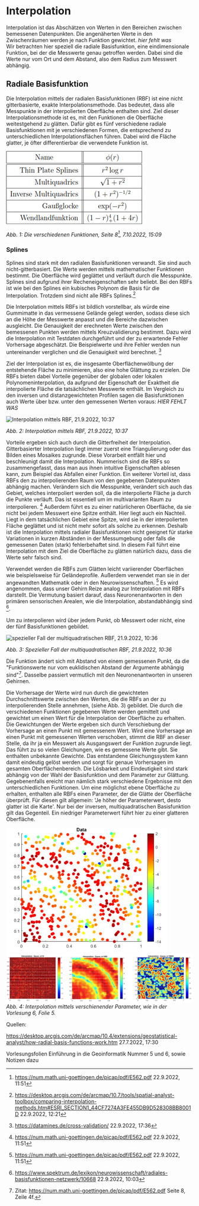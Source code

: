 # Interpolation
Interpolation ist das Abschätzen von Werten in den Bereichen zwischen bemessenen Datenpunkten. Die angenäherten Werte in den Zwischenräumen werden je nach Funktion gewichtet.
*hier fehlt was*  
Wir betrachten hier speziell die radiale Basisfunktion, eine eindimensionale Funktion, bei der die Messwerte genau getroffen werden. Dabei sind die Werte nur vom Ort und dem Abstand, also dem Radius zum Messwert abhängig.

## Radiale Basisfunktion

Die Interpolation mittels der radialen Basisfunktionen (RBF) ist eine nicht gitterbasierte, exakte Interpolationsmethode. Das bedeutet, dass alle Messpunkte in der interpolierten Oberfläche enthalten sind. Ziel dieser Interpolationsmethode ist es, mit den Funktionen die Oberfläche weitestgehend zu glätten. Dafür gibt es fünf verschiedene radiale Basisfunktionen mit je verschiedenen Formen, die entsprechend zu unterschiedlichen Interpolationsflächen führen. Dabei wird die Fläche glatter, je öfter differentierbar die verwendete Funktion ist.

![Die verschiedenen Funktionen, Seite 8, 7.10.2022, 15:09](Formeln.jpg)

*Abb. 1: Die verschiedenen Funktionen, Seite 8[^1], 7.10.2022, 15:09*

### Splines

Splines sind stark mit den radialen Basisfunktionen verwandt. Sie sind auch nicht-gitterbasiert. Die Werte werden mittels mathematischer Funktionen bestimmt. Die Oberfläche wird geglättet und verläuft durch die Messpunkte. Splines sind aufgrund ihrer Recheneigenschaften sehr beliebt. Bei den RBFs ist wie bei den Splines ein kubisches Polynom die Basis für die Interpolation. Trotzdem sind nicht alle RBFs Splines.[^2]

Die Interpolation mittels RBFs ist bildlich vorstellbar, als würde eine Gummimatte in das vermessene Gelände gelegt werden, sodass diese sich an die Höhe der Messwerte anpasst und die Bereiche dazwischen ausgleicht. Die Genauigkeit der erechneten Werte zwischen den bemessenen Punkten werden mittels Kreuzvalidierung bestimmt. Dazu wird die Interpolation mit Testdaten durchgeführt und der zu erwartende Fehler Vorhersage abgeschätzt. Die Beispielwerte und ihre Fehler werden nun untereinander verglichen und die Genauigkeit wird berechnet. [^3]

Ziel der Interpolation ist es, die insgesamte Oberflächenwölbung der entstehende Fläche zu minimieren, also eine hohe Glättung zu erzielen.
Die RBFs bieten dabei Vorteile gegenüber der globalen oder lokalen Polynomeninterpolation, da aufgrund der Eigenschaft der Exaktheit die interpolierte Fläche die tatsächlichen Messwerte enthält. Im Vergleich zu den inversen und distanzgewichteten Profilen sagen die Basisfunktionen auch Werte über bzw. unter den gemessenen Werten voraus: *HIER FEHLT WAS*

![Interpolation mittels RBF, 21.9.2022, 10:37](https://desktop.arcgis.com/de/arcmap/10.4/extensions/geostatistical-analyst/GUID-8027C5DF-191E-4EF4-9BD7-AE8DA7A1BBFC-web.gif)

*Abb. 2: Interpolation mittels RBF, 21.9.2022, 10:37*

Vorteile ergeben sich auch durch die Gitterfreiheit der Interpolation. Gitterbasierter Interpolation liegt immer zuerst eine Triangulierung oder das Bilden eines Mosaikes zugrunde. Diese Vorarbeit entfällt hier und beschleunigt damit die Interpolation. Nummerisch sind die RBFs so zusammengefasst, dass man aus ihnen intuitive Eigenschaften ablesen kann, zum Beispiel das Abfallen einer Funktion.
Ein weiterer Vorteil ist, dass RBFs den zu interpolierenden Raum von den gegebenen Datenpunkten abhängig machen. Verändern sich die Messpunkte, verändert sich auch das Gebiet, welches interpoliert werden soll, da die interpolierte Fläche ja durch die Punkte verläuft. Das ist essentiell um im multivarianten Raum zu interpolieren. [^1]
Außerdem führt es zu einer natürlicheren Oberfläche, da sie nicht bei jedem Messwert eine Spitze enthält. Hier liegt auch ein Nachteil. Liegt in dem tatsächlichen Gebiet eine Spitze, wird sie in der interpolierten Fläche geglättet und ist nicht mehr sofort als solche zu erkennen. Deshalb ist die Interpolation mittels radialer Basisfunktionen nicht geeignet für starke Variationen in kurzen Abständen in der Messumgebung oder falls die gemessenen Daten (stark) fehlerbehaftet sind. In diesem Fall führt eine Interpolation mit dem Ziel die Oberfläche zu glätten natürlich dazu, dass die Werte sehr falsch sind.

Verwendet werden die RBFs zum Glätten leicht variierender Oberflächen wie beispielsweise für Geländeprofile. Außerdem verwendet man sie in der angewandten Mathematik oder in den Neurowissenschaften. [^1] Es wird angenommen, dass unser Gehirn Reize analog zur Interpolation mit RBFs darstellt. Die Vermutung basiert darauf, dass Neuronenantworten in den primären sensorischen Arealen, wie die Interpolation, abstandabhängig sind [^4].

Um zu interpolieren wird über jedem Punkt, ob Messwert oder nicht, eine der fünf Basisfunktionen gebildet.

![spezieller Fall der multiquadratischen RBF, 21.9.2022, 10:36](https://pro.arcgis.com/de/pro-app/latest/help/analysis/geostatistical-analyst/GUID-55B030C7-1DF2-40FC-A2E3-7BA4B569938F-web.png)

*Abb. 3: Spezieller Fall der multiquadratischen RBF, 21.9.2022, 10:36*

Die Funktion ändert sich mit Abstand von einem gemessenen Punkt, da die "Funktionswerte nur vom euklidischen Abstand der Argumente abhängig sind"[^5].
Dasselbe passiert vermutlich mit den Neuronenantworten in unseren Gehirnen.

Die Vorhersage der Werte wird nun durch die gewichteten Durchschnittswerte zwischen den Werten, die die RBFs an der zu interpolierenden Stelle annehmen, (siehe Abb. 3) gebildet. Die durch die verschiedenen Funktionen gegebenen Werte werden gemittelt und gewichtet um einen Wert für die Interpolation der Oberfläche zu erhalten.
Die Gewichtungen der Werte ergeben sich durch Verschiebung der Vorhersage an einen Punkt mit gemessenem Wert. Wird eine Vorhersage an einen Punkt mit gemessenen Werten verschoben, stimmt die RBF an dieser Stelle, da ihr ja ein Messwert als Ausgangswert der Funktion zugrunde liegt. Das führt zu so vielen Gleichungen, wie es gemessene Werte gibt. Sie enthalten unbekannte Gewichte. Das entstandene Gleichungssystem kann damit eindeutig gelöst werden und sorgt für genaue Vorhersagen im gesamten Oberflächenbereich. Die Lösbarkeit und Eindeutigkeit sind stark abhängig von der Wahl der Basisfunktion und dem Parameter zur Glättung. Gegebenenfalls ereicht man nämlich stark verschiedene Ergebnisse mit den unterschiedlichen Funktionen.
Um eine möglichst ebene Oberfläche zu erhalten, enthalten alle RBFs einen Parameter, der die Glätte der Oberfläche überprüft. Für diesen gilt allgemein: 'Je höher der Parameterwert, desto glatter ist die Karte'. Nur bei der inversen, multiquadratischen Basisfunktion gilt das Gegenteil. Ein niedriger Parameterwert führt hier zu einer glatteren Oberfläche.

![Interpolation mit verschiedenen Parameterwerten, Vorlesungsfolie 6, Seite 5](Bild1.jpg)
![Int. mit versch. Param.](Bild2.jpg)
*Abb. 4: Interpolation mittels verschienender Parameter, wie in der Vorlesung 6, Folie 5.*

[^1]: https://num.math.uni-goettingen.de/picap/pdf/E562.pdf 22.9.2022, 11:51

[^2]: https://desktop.arcgis.com/de/arcmap/10.7/tools/spatial-analyst-toolbox/comparing-interpolation-methods.htm#ESRI_SECTION1_44CF7274A3FE455DB9D528308BB8001D 22.9.2022, 12:21

[^3]: https://datamines.de/cross-validation/ 22.9.2022, 17:36

[^4]: https://www.spektrum.de/lexikon/neurowissenschaft/radiales-basisfunktionen-netzwerk/10668 22.9.2022, 10:03

[^5]: Zitat: https://num.math.uni-goettingen.de/picap/pdf/E562.pdf Seite 8, Zeile 4f.



Quellen:

https://desktop.arcgis.com/de/arcmap/10.4/extensions/geostatistical-analyst/how-radial-basis-functions-work.htm 27.7.2022, 17:30

Vorlesungsfolien Einführung in die Geoinformatik Nummer 5 und 6, sowie Notizen dazu
